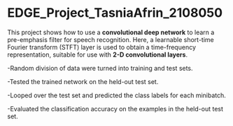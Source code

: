 # EDGE_Project_TasniaAfrin_2108050
This project shows how to use a **convolutional deep network** to learn a pre-emphasis filter for speech recognition. Here, a learnable short-time Fourier transform (STFT) layer is used to obtain a time-frequency representation, suitable for use with **2-D convolutional layers**. 

-Random division of data were turned into training and test sets.

-Tested the trained network on the held-out test set.

-Looped over the test set and predicted the class labels for each minibatch.

-Evaluated the classification accuracy on the examples in the held-out test set.
